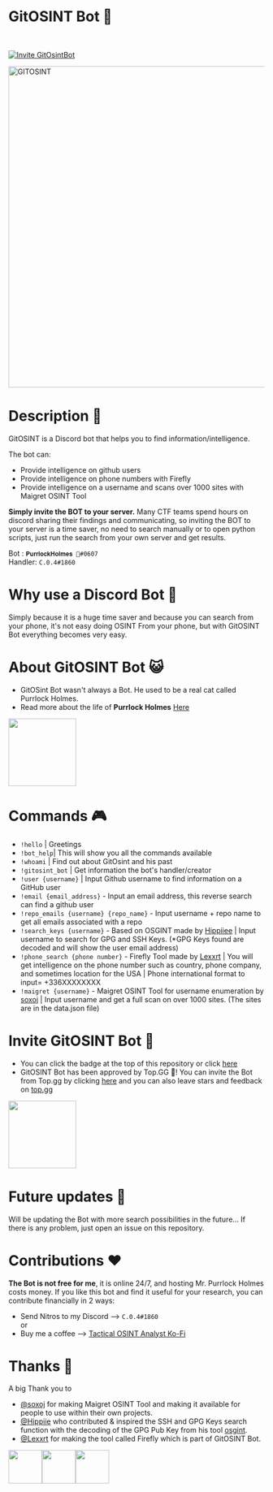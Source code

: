 # GitOSINT Bot 🤖

<br>

[![Invite GitOsintBot ](https://img.shields.io/badge/Invite%20GitOsintBot-purple?style=for-the-badge&logo=Discord&link=https://discord.com/api/oauth2/authorize?client_id=1114671244676177950&permissions=534723947584&scope=bot)](https://discord.com/api/oauth2/authorize?client_id=1114671244676177950&permissions=534723947584&scope=bot)

<img width="633" alt="GITOSINT" src="https://github.com/C3n7ral051nt4g3ncy/GitOSINT_Bot/assets/104733166/a0277f17-f13b-4116-be75-76899e0cf6b6">

# Description 🧠
GitOSINT is a Discord bot that helps you to find information/intelligence.

The bot can:
- Provide intelligence on github users
- Provide intelligence on phone numbers with Firefly
- Provide intelligence on a username and scans over 1000 sites with Maigret OSINT Tool


**Simply invite the BOT to your server.**
Many CTF teams spend hours on discord sharing their findings and communicating, so inviting the BOT to your server is a time saver, no need to search manually or to open python scripts, just run the search from your own server and get results.

Bot : ```𝐏𝐮𝐫𝐫𝐥𝐨𝐜𝐤𝐇𝐨𝐥𝐦𝐞𝐬 🐾#0607```
<br>
Handler: ```𝙲.𝟶.𝟺#1860```

# Why use a Discord Bot 🦾

Simply because it is a huge time saver and because you can search from your phone, it's not easy doing OSINT From your phone, but with GitOSINT Bot everything becomes very easy.

# About GitOSINT Bot 😺
- GitOSint Bot wasn't always a Bot. He used to be a real cat called Purrlock Holmes. 
- Read more about the life of **Purrlock Holmes** [Here](https://github.com/C3n7ral051nt4g3ncy/GitOSINT_Bot/blob/master/Project_Resurrection.png)

<img width="133" src="https://github.com/C3n7ral051nt4g3ncy/GitOSINT_Bot/assets/104733166/5d2fbdca-b647-49a5-85fb-86f0985d62a9">

# Commands 🎮

- `!hello` | Greetings
- `!bot_help`| This will show you all the commands available  
- `!whoami` | Find out about GitOsint and his past
- `!gitosint_bot` | Get information the bot's handler/creator
- `!user {username}` | Input Github username to find information on a GitHub user
- `!email {email_address}` - Input an email address, this reverse search can find a github user
- `!repo_emails {username} {repo_name}` - Input username + repo name to get all emails associated with a repo
- `!search_keys {username}` - Based on OSGINT made by [Hippiiee](https://github.com/hippiiee/osgint) | Input username to search for GPG and SSH Keys. (*GPG Keys found are decoded and will show the user email address)
- `!phone_search {phone number}` - Firefly Tool made by [Lexxrt](https://github.com/Lexxrt) | You will get intelligence on the phone number such as country, phone company, and sometimes location for the USA | Phone international format to input= +336XXXXXXXX
- `!maigret {username}` - Maigret OSINT Tool for username enumeration by [soxoj](https://github.com/soxoj) | Input username and get a full scan on over 1000 sites. (The sites are in the data.json file) 

# Invite GitOSINT Bot 📨
- You can click the badge at the top of this repository or click [here](https://discord.com/api/oauth2/authorize?client_id=1114671244676177950&permissions=534723947584&scope=bot)
- GitOSINT Bot has been approved by Top.GG 🎉! You can invite the Bot from Top.gg by clicking [here](https://top.gg/bot/1114671244676177950) and you can also leave stars and feedback on [top.gg](https://top.gg/bot/1114671244676177950)
<img width="133" src="https://github.com/C3n7ral051nt4g3ncy/GitOSINT_Bot/assets/104733166/e30842a7-abf7-41fe-9177-dcdc2e92e59b">

# Future updates 🔮
Will be updating the Bot with more search possibilities in the future...
If there is any problem, just open an issue on this repository.

# Contributions ❤️
**The Bot is not free for me**, it is online 24/7, and hosting Mr. Purrlock Holmes costs money.
If you like this bot and find it useful for your research, you can contribute financially in 2 ways:
- Send Nitros to my Discord --> `𝙲.𝟶.𝟺#1860` <br>
or
- Buy me a coffee --> [Tactical OSINT Analyst Ko-Fi](https://ko-fi.com/tacticalintelanalyst)

# Thanks 🙏
A big Thank you to 

- [@soxoj](https://github.com/soxoj) for making Maigret OSINT Tool and making it available for people to use within their own projects.
- [@Hippiie](https://github.com/hippiiee) who contributed & inspired the SSH and GPG Keys search function with the decoding of the GPG Pub Key from his tool [osgint](https://github.com/hippiiee/osgint).
- [@Lexxrt](https://github.com/Lexxrt) for making the tool called Firefly which is part of GitOSINT Bot. <br>

<a href="https://github.com/soxoj"><img height="66" src="https://github.com/C3n7ral051nt4g3ncy/GitOSINT_Bot/assets/104733166/0c6461ea-68e5-4bf5-8e6e-50229f2ba9b3"></a><a href="https://github.com/hippiiee"><img height="66" src="https://github.com/C3n7ral051nt4g3ncy/GitOSINT_Bot/assets/104733166/5fc7eda5-51a8-4d50-8f03-0e4ee267480d"></a><a href="https://github.com/Lexxrt"><img height="66" src="https://github.com/C3n7ral051nt4g3ncy/GitOSINT_Bot/assets/104733166/f21b6de1-e5c5-426e-9093-677a9cbe1450"></a>



